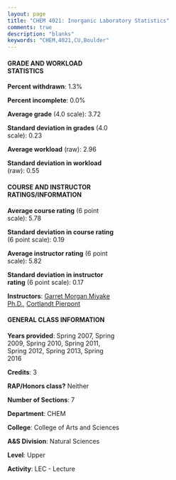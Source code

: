 ```yaml
---
layout: page
title: "CHEM 4021: Inorganic Laboratory Statistics"
comments: true
description: "blanks"
keywords: "CHEM,4021,CU,Boulder"
---
```

<head>
<script src="https://ajax.googleapis.com/ajax/libs/jquery/2.1.3/jquery.min.js"></script>
<script src="https://dl.dropboxusercontent.com/s/pc42nxpaw1ea4o9/highcharts.js?dl=0"></script>
<!-- <script src="../assets/js/highcharts.js"></script> -->
<style type="text/css">@font-face {
	font-family: "Bebas Neue";
	src: url(https://www.filehosting.org/file/details/544349/BebasNeue Regular.otf) format("opentype");
	}
	h1.Bebas { 
		font-family: "Bebas Neue", Verdana, Tahoma;
	}
</style>
</head>
<body>
	<div id="container" style="float: right; width: 45%; height: 88%; margin-left: 2.5%; margin-right: 2.5%;"></div>
	<script language="JavaScript">
		$(document).ready(function() {
		var chart = {type: 'column'};
		var title = {text: 'Grade Distribution'};
		var xAxis = {categories: ['A','B','C','D','F'],crosshair: true};
		var yAxis = {min: 0,title: {text: 'Percentage'}};
		var tooltip = {headerFormat: '<center><b><span style="font-size:20px">{point.key}</span></b></center>',
		               pointFormat: '<td style="padding:0"><b>{point.y:.1f}%</b></td>',
		               footerFormat: '</table>',shared: true,useHTML: true};
		var plotOptions = {column: {pointPadding: 0.0,borderWidth: 0}};  
		var credits = {enabled: false};var series= [{name: 'Percent',data: [79.05,15.76,5.19,0.0,0.0,]}];
		var json = {};
		json.chart = chart;
		json.title = title;
		json.tooltip = tooltip;
		json.xAxis = xAxis;
		json.yAxis = yAxis;  
		json.series = series;
		json.plotOptions = plotOptions;  
		json.credits = credits;
		$('#container').highcharts(json);
	});
	</script>
</body>
			   
#### GRADE AND WORKLOAD STATISTICS

**Percent withdrawn**: 1.3%

**Percent incomplete**: 0.0%

**Average grade** (4.0 scale): 3.72

**Standard deviation in grades** (4.0 scale): 0.23

**Average workload** (raw): 2.96

**Standard deviation in workload** (raw): 0.55

#### COURSE AND INSTRUCTOR RATINGS/INFORMATION

**Average course rating** (6 point scale): 5.78

**Standard deviation in course rating** (6 point scale): 0.19

**Average instructor rating** (6 point scale): 5.82

**Standard deviation in instructor rating** (6 point scale): 0.17

**Instructors**: <a href='../../instructors/Garret_Morgan_Miyake_Ph.D.'>Garret Morgan Miyake Ph.D.</a>, <a href='../../instructors/Cortlandt_Pierpont'>Cortlandt Pierpont</a>

#### GENERAL CLASS INFORMATION

**Years provided**: Spring 2007, Spring 2009, Spring 2010, Spring 2011, Spring 2012, Spring 2013, Spring 2016

**Credits**: 3

**RAP/Honors class?** Neither

**Number of Sections**: 7

**Department**: CHEM

**College**: College of Arts and Sciences

**A&S Division**: Natural Sciences

**Level**: Upper

**Activity**: LEC - Lecture
